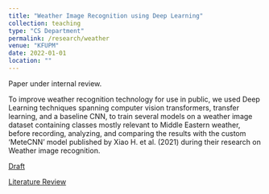 ```yaml
---
title: "Weather Image Recognition using Deep Learning"
collection: teaching
type: "CS Department"
permalink: /research/weather
venue: "KFUPM"
date: 2022-01-01
location: ""
---
```


Paper under internal review.

To improve weather recognition technology for use in public, we used Deep Learning techniques spanning computer vision transformers, transfer learning, and a baseline CNN, to train several models on a weather image dataset containing classes mostly relevant to Middle Eastern weather, before recording, analyzing, and comparing the results with the custom ‘MeteCNN’ model published by Xiao H. et al. (2021) during their research on Weather image recognition.

[Draft](/files/Weather.pdf)

[Literature Review](/files/WeatherLiteratureReview.pdf)
